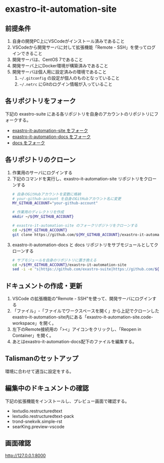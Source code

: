 # exastro-it-automation-site
 
## 前提条件

1. 自身の開発PC上にVSCodeがインストール済みであること
1. VSCodeから開発サーバに対して拡張機能「Remote - SSH」を使ってログインできること
1. 開発サーバは、CentOS 7であること
1. 開発サーバ上にDocker環境が構築済みであること
1. 開発サーバは個人用に設定済みの環境であること
   1. `~/.gitconfig` の設定が個人のものとなっていること
   1. `~/.netrc` にGitのログイン情報が入っていること

## 各リポジトリをフォーク

下記の exastro-suite にある各リポジトリを自身のアカウントのリポジトリにフォークする。
- [exastro-it-automation-site をフォーク](https://github.com/exastro-suite/exastro-it-automation-site/fork)
- [exastro-it-automation-docs をフォーク](https://github.com/exastro-suite/exastro-it-automation-docs/fork)
- [docs をフォーク](https://github.com/exastro-suite/docs/fork)

## 各リポジトリのクローン
1. 作業用のサーバにログインする
2. 下記のコマンドを実行し、exastro-it-automation-site リポジトリをクローンする
   ```bash
   # 自身のGitHubアカウントを変数に格納
   # your-github-account を自身のGitHubアカウント名に変更
   MY_GITHUB_ACCOUNT="your-github-account"
   
   # 作業用のディレクトリを作成
   mkdir ~/${MY_GITHUB_ACCOUNT}
   
   # exastro-it-automation-site のフォークリポジトリをクローンする
   cd ~/${MY_GITHUB_ACCOUNT}
   git clone https://github.com/${MY_GITHUB_ACCOUNT}/exastro-it-automation-site.git
   ```
3. exastro-it-automation-docs と docs リポジトリをサブモジュールとしてクローンする
   ```bash
   # サブモジュールを自身のリポジトリに置き換える
   cd ~/${MY_GITHUB_ACCOUNT}/exastro-it-automation-site
   sed -i -e "s|https://github.com/exastro-suite|https://github.com/${MY_GITHUB_ACCOUNT}|g" .gitmodules
   ```

## ドキュメントの作成・更新

1. VSCode の拡張機能の"Remote - SSH"を使って、開発サーバにログインする
2. 「ファイル」-「ファイルでワークスペースを開く」から上記でクローンしたexastro-it-automation-site内にある「exastro-it-automation-site.code-workspace」を開く。
3. 左下のRemote接続用の「><」アイコンをクリックし、「Reopen in Container」を開く。
4. あとはexastro-it-automation-docs配下のファイルを編集する。

## Talismanのセットアップ
環境に合わせて適当に設定をする。

## 編集中のドキュメントの確認
下記の拡張機能をインストールし、プレビュー画面で確認する。

- lextudio.restructuredtext
- lextudio.restructuredtext-pack
- trond-snekvik.simple-rst
- searKing.preview-vscode

## 画面確認

http://127.0.0.1:8000
